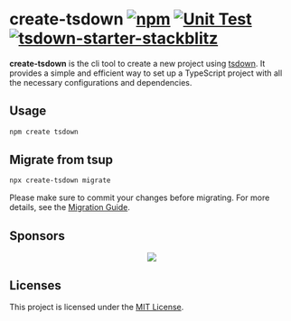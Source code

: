 # create-tsdown [![npm](https://img.shields.io/npm/v/create-tsdown.svg)](https://npmjs.com/package/create-tsdown) [![Unit Test](https://github.com/rolldown/tsdown/actions/workflows/tests.yml/badge.svg)](https://github.com/gugustinette/create-tsdown/actions/workflows/tests.yml) [![tsdown-starter-stackblitz](https://developer.stackblitz.com/img/open_in_stackblitz_small.svg)](https://stackblitz.com/github/rolldown/tsdown-starter-stackblitz)

**create-tsdown** is the cli tool to create a new project using [tsdown](https://tsdown.dev). It provides a simple and efficient way to set up a TypeScript project with all the necessary configurations and dependencies.

## Usage

```bash
npm create tsdown
```

## Migrate from tsup

```bash
npx create-tsdown migrate
```

Please make sure to commit your changes before migrating. For more details, see the [Migration Guide](https://tsdown.dev/guide/migrate-from-tsup).

## Sponsors

<p align="center">
  <a href="https://cdn.jsdelivr.net/gh/sxzz/sponsors/sponsors.svg">
    <img src='https://cdn.jsdelivr.net/gh/sxzz/sponsors/sponsors.svg'/>
  </a>
</p>

## Licenses

This project is licensed under the [MIT License](LICENSE).
